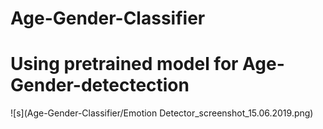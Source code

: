 # Age-Gender-Classifier
# Using pretrained model for Age-Gender-detectection

![s](Age-Gender-Classifier/Emotion Detector_screenshot_15.06.2019.png)
